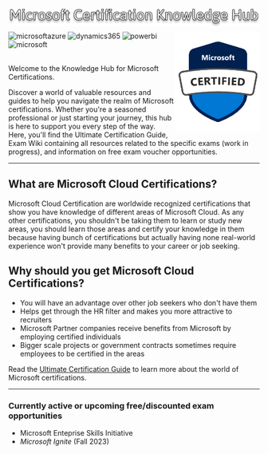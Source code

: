 <img src="Images/mscertguide.png"  alt="mscertknowledgehub" align="left" /><br>

---

<img src="Images/mscertified.png" width="170" height="200" alt="mscertified" align="right" /><a target="_blank"><img alt='microsoftazure' src='https://img.shields.io/badge/Azure-100000?style=for-the-badge&logo=microsoftazure&logoColor=white&labelColor=0078D4&color=212221'/></a> <a target="_blank"><img alt='dynamics365' src='https://img.shields.io/badge/D365-100000?style=for-the-badge&logo=dynamics365&logoColor=white&labelColor=0B53CE&color=212221'/></a> <a  target="_blank"><img alt='powerbi' src='https://img.shields.io/badge/Power_Platform-100000?style=for-the-badge&logo=powerbi&logoColor=white&labelColor=F2C811&color=212221'/></a> <a  target="_blank"><img alt='microsoft' src='https://img.shields.io/badge/M365_& SCI-100000?style=for-the-badge&logo=microsoft&logoColor=white&labelColor=5E5E5E&color=212221'/></a>
<br>
<br>

Welcome to the Knowledge Hub for Microsoft Certifications.<br>

Discover a world of valuable resources and guides to help you navigate the realm of Microsoft certifications. Whether you're a seasoned professional or just starting your journey, this hub is here to support you every step of the way. Here, you'll find the Ultimate Certification Guide, Exam Wiki containing all resources related to the specific exams (work in progress), and information on free exam voucher opportunities.

---
## What are Microsoft Cloud Certifications?

Microsoft Cloud Certification are worldwide recognized certifications that show you have knowledge of different areas of Microsoft Cloud. As any other certifications, you shouldn't be taking them to learn or study new areas, you should learn those areas and certify your knowledge in them because having bunch of certifications but actually having none real-world experience won't provide many benefits to your career or job seeking.

## Why should you get Microsoft Cloud Certifications?

- You will have an advantage over other job seekers who don't have them
- Helps get through the HR filter and makes you more attractive to recruiters
- Microsoft Partner companies receive benefits from Microsoft by employing certified individuals
- Bigger scale projects or government contracts sometimes require employees to be certified in the areas

Read the [Ultimate Certification Guide]([/](https://github.com/teriaavibes/Microsoft-Certification-Knowledge-Hub/tree/main/The%20Ultimate%20Certification%20Guide)) to learn more about the world of Microsoft certifications.

---

### Currently active or upcoming free/discounted exam opportunities

- Microsoft Enteprise Skills Initiative
- _Microsoft Ignite_ (Fall 2023)
